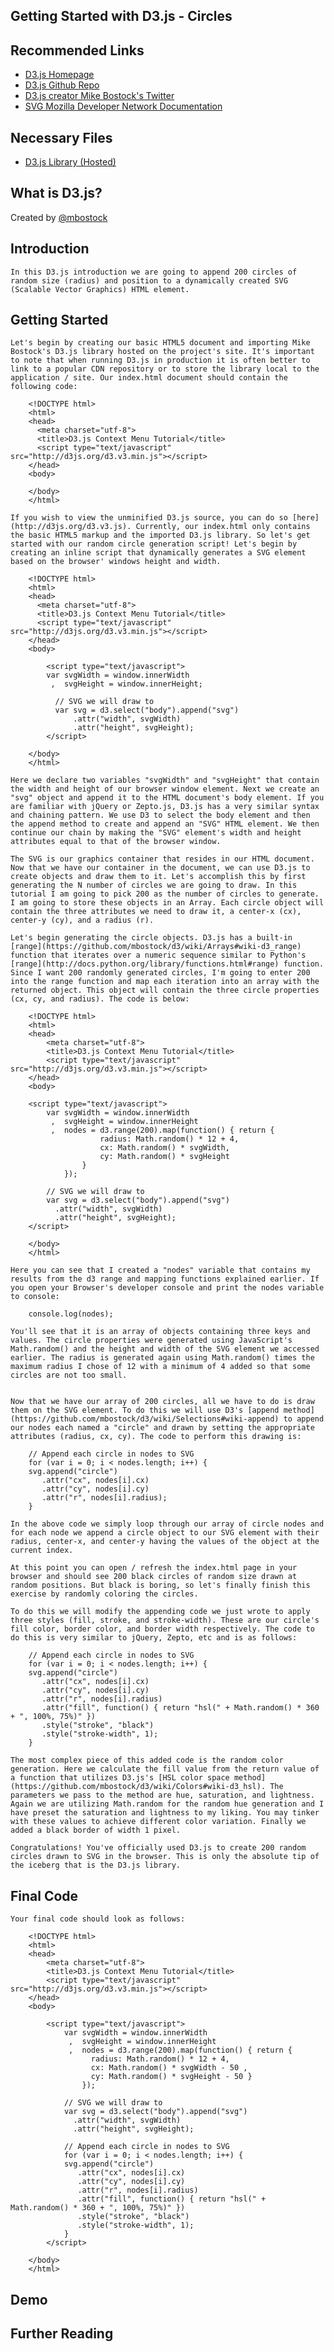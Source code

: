 ## Getting Started with D3.js - Circles

## Recommended Links

 * [D3.js Homepage](http://d3js.org/)
 * [D3.js Github Repo](https://github.com/mbostock/d3)
 * [D3.js creator Mike Bostock's Twitter](https://twitter.com/mbostock)
 * [SVG Mozilla Developer Network Documentation](https://developer.mozilla.org/en-US/docs/Web/SVG)

## Necessary Files

 * [D3.js Library (Hosted)](http://d3js.org/d3.v3.min.js)

## What is D3.js?

Created by [@mbostock](https://twitter.com/mbostock)

## Introduction

	In this D3.js introduction we are going to append 200 circles of random size (radius) and position to a dynamically created SVG (Scalable Vector Graphics) HTML element. 

## Getting Started
	
	Let's begin by creating our basic HTML5 document and importing Mike Bostock's D3.js library hosted on the project's site. It's important to note that when running D3.js in production it is often better to link to a popular CDN repository or to store the library local to the application / site. Our index.html document should contain the following code:

		<!DOCTYPE html>
		<html>
		<head>
		  <meta charset="utf-8">
		  <title>D3.js Context Menu Tutorial</title>
		  <script type="text/javascript" src="http://d3js.org/d3.v3.min.js"></script>
		</head>
		<body>

		</body>
		</html>

	If you wish to view the unminified D3.js source, you can do so [here](http://d3js.org/d3.v3.js). Currently, our index.html only contains the basic HTML5 markup and the imported D3.js library. So let's get started with our random circle generation script! Let's begin by creating an inline script that dynamically generates a SVG element based on the browser' windows height and width.

		<!DOCTYPE html>
		<html>
		<head>
		  <meta charset="utf-8">
		  <title>D3.js Context Menu Tutorial</title>
		  <script type="text/javascript" src="http://d3js.org/d3.v3.min.js"></script>
		</head>
		<body>

			<script type="text/javascript">
			var svgWidth = window.innerWidth
			 ,  svgHeight = window.innerHeight;

			  // SVG we will draw to
			  var svg = d3.select("body").append("svg")
			      .attr("width", svgWidth)
			      .attr("height", svgHeight);
			</script>

		</body>
		</html>

	Here we declare two variables "svgWidth" and "svgHeight" that contain the width and height of our browser window element. Next we create an "svg" object and append it to the HTML document's body element. If you are familiar with jQuery or Zepto.js, D3.js has a very similar syntax and chaining pattern. We use D3 to select the body element and then the append method to create and append an "SVG" HTML element. We then continue our chain by making the "SVG" element's width and height attributes equal to that of the browser window.

	The SVG is our graphics container that resides in our HTML document. Now that we have our container in the document, we can use D3.js to create objects and draw them to it. Let's accomplish this by first generating the N number of circles we are going to draw. In this tutorial I am going to pick 200 as the number of circles to generate. I am going to store these objects in an Array. Each circle object will contain the three attributes we need to draw it, a center-x (cx), center-y (cy), and a radius (r).

	Let's begin generating the circle objects. D3.js has a built-in [range](https://github.com/mbostock/d3/wiki/Arrays#wiki-d3_range) function that iterates over a numeric sequence similar to Python's [range](http://docs.python.org/library/functions.html#range) function. Since I want 200 randomly generated circles, I'm going to enter 200 into the range function and map each iteration into an array with the returned object. This object will contain the three circle properties (cx, cy, and radius). The code is below:

		<!DOCTYPE html>
		<html>
		<head>
			<meta charset="utf-8">
			<title>D3.js Context Menu Tutorial</title>
			<script type="text/javascript" src="http://d3js.org/d3.v3.min.js"></script>
		</head>
		<body>

		<script type="text/javascript">
			var svgWidth = window.innerWidth
			 ,  svgHeight = window.innerHeight
			 ,  nodes = d3.range(200).map(function() { return { 
				  		radius: Math.random() * 12 + 4, 
				    	cx: Math.random() * svgWidth, 
				    	cy: Math.random() * svgHeight 
					} 
			    });

			// SVG we will draw to
			var svg = d3.select("body").append("svg")
			  .attr("width", svgWidth)
			  .attr("height", svgHeight);
		</script>

		</body>
		</html>

	Here you can see that I created a "nodes" variable that contains my results from the d3 range and mapping functions explained earlier. If you open your Browser's developer console and print the nodes variable to console:

		console.log(nodes);

	You'll see that it is an array of objects containing three keys and values. The circle properties were generated using JavaScript's Math.random() and the height and width of the SVG element we accessed earlier. The radius is generated again using Math.random() times the maximum radius I chose of 12 with a minimum of 4 added so that some circles are not too small.


	Now that we have our array of 200 circles, all we have to do is draw them on the SVG element. To do this we will use D3's [append method](https://github.com/mbostock/d3/wiki/Selections#wiki-append) to append our nodes each named a "circle" and drawn by setting the appropriate attributes (radius, cx, cy). The code to perform this drawing is:

		// Append each circle in nodes to SVG
		for (var i = 0; i < nodes.length; i++) {
		svg.append("circle")
		   .attr("cx", nodes[i].cx)
		   .attr("cy", nodes[i].cy)
		   .attr("r", nodes[i].radius);
		}

	In the above code we simply loop through our array of circle nodes and for each node we append a circle object to our SVG element with their radius, center-x, and center-y having the values of the object at the current index.

	At this point you can open / refresh the index.html page in your browser and should see 200 black circles of random size drawn at random positions. But black is boring, so let's finally finish this exercise by randomly coloring the circles.

	To do this we will modify the appending code we just wrote to apply three styles (fill, stroke, and stroke-width). These are our circle's fill color, border color, and border width respectively. The code to do this is very similar to jQuery, Zepto, etc and is as follows:

		// Append each circle in nodes to SVG
		for (var i = 0; i < nodes.length; i++) {
		svg.append("circle")
		   .attr("cx", nodes[i].cx)
		   .attr("cy", nodes[i].cy)
		   .attr("r", nodes[i].radius)
		   .attr("fill", function() { return "hsl(" + Math.random() * 360 + ", 100%, 75%)" })
		   .style("stroke", "black")
		   .style("stroke-width", 1);
		}

	The most complex piece of this added code is the random color generation. Here we calculate the fill value from the return value of a function that utilizes D3.js's [HSL color space method](https://github.com/mbostock/d3/wiki/Colors#wiki-d3_hsl). The parameters we pass to the method are hue, saturation, and lightness. Again we are utilizing Math.random for the random hue generation and I have preset the saturation and lightness to my liking. You may tinker with these values to achieve different color variation. Finally we added a black border of width 1 pixel.

	Congratulations! You've officially used D3.js to create 200 random circles drawn to SVG in the browser. This is only the absolute tip of the iceberg that is the D3.js library.

## Final Code

	Your final code should look as follows:

		<!DOCTYPE html>
		<html>
		<head>
			<meta charset="utf-8">
			<title>D3.js Context Menu Tutorial</title>
			<script type="text/javascript" src="http://d3js.org/d3.v3.min.js"></script>
		</head>
		<body>

			<script type="text/javascript">
				var svgWidth = window.innerWidth
				 ,  svgHeight = window.innerHeight
				 ,  nodes = d3.range(200).map(function() { return { 
				      radius: Math.random() * 12 + 4, 
				      cx: Math.random() * svgWidth - 50 , 
				      cy: Math.random() * svgHeight - 50 } 
				    });

				// SVG we will draw to
				var svg = d3.select("body").append("svg")
				  .attr("width", svgWidth)
				  .attr("height", svgHeight);

				// Append each circle in nodes to SVG
				for (var i = 0; i < nodes.length; i++) {
				svg.append("circle")
				   .attr("cx", nodes[i].cx)
				   .attr("cy", nodes[i].cy)
				   .attr("r", nodes[i].radius)
				   .attr("fill", function() { return "hsl(" + Math.random() * 360 + ", 100%, 75%)" })
				   .style("stroke", "black")
				   .style("stroke-width", 1);
				}
			</script>

		</body>
		</html>

## Demo

## Further Reading




